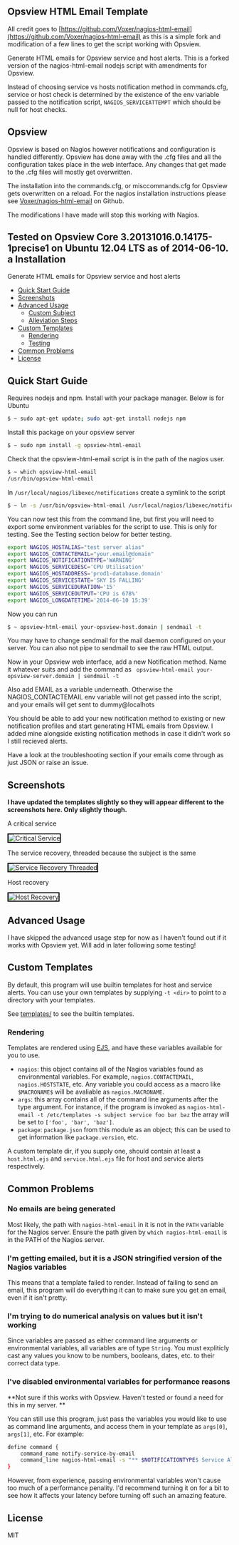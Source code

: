Opsview HTML Email Template
---------------------------

All credit goes to [https://github.com/Voxer/nagios-html-email](https://github.com/Voxer/nagios-html-email) as this is a simple fork and modification of a few lines to get the script working with Opsview.

Generate HTML emails for Opsview service and host alerts.
This is a forked version of the nagios-html-email nodejs script with amendments for Opsview.

Instead of choosing service vs hosts notification method in commands.cfg, service or host check is determined by the existence of the env variable passed to the notification script, ```NAGIOS_SERVICEATTEMPT``` which should be null for host checks.

Opsview
-------

Opsview is based on Nagios however notifications and configuration is handled differently. Opsview has done away with the .cfg files and all the configuration takes place in the web interface. Any changes that get made to the .cfg files will mostly get overwritten.

The installation into the commands.cfg, or misccommands.cfg for Opsview gets overwritten on a reload. For the nagios installation instructions please see [Voxer/nagios-html-email](https://github.com/voxer/nagios-html-template) on Github.

The modifications I have made will stop this working with Nagios.

Tested on Opsview Core 3.20131016.0.14175-1precise1 on Ubuntu 12.04 LTS as of 2014-06-10.
a
Installation
------------

Generate HTML emails for Opsview service and host alerts

- [Quick Start Guide](#quick-start-guide)
- [Screenshots](#screenshots)
- [Advanced Usage](#advanced-usage)
    - [Custom Subject](#custom-subject)
    - [Alleviation Steps](#alleviation-steps)
- [Custom Templates](#custom-templates)
    - [Rendering](#rendering)
    - [Testing](#testing)
- [Common Problems](#common-problems)
- [License](#license)

Quick Start Guide
-----------------

Requires nodejs and npm. Install with your package manager. Below is for Ubuntu

``` bash
$ ~ sudo apt-get update; sudo apt-get install nodejs npm
```

Install this package on your opsview server

``` bash
$ ~ sudo npm install -g opsview-html-email
```

Check that the opsview-html-email script is in the path of the nagios user.

``` bash
$ ~ which opsview-html-email
/usr/bin/opsview-html-email
```
In `/usr/local/nagios/libexec/notifications` create a symlink to the script

``` bash
$ ~ ln -s /usr/bin/opsview-html-email /usr/local/nagios/libexec/notifications/opsview-html-email
```
You can now test this from the command line, but first you will need to export some environment variables for the script to use. This is only for testing. See the Testing section below for better testing.

``` bash
export NAGIOS_HOSTALIAS="test server alias"
export NAGIOS_CONTACTEMAIL="your.email@domain"
export NAGIOS_NOTIFICATIONTYPE='WARNING'
export NAGIOS_SERVICEDESC='CPU Utilisation'
export NAGIOS_HOSTADDRESS='prod1-database.domain'
export NAGIOS_SERVICESTATE='SKY IS FALLING'
export NAGIOS_SERVICEDURATION='15'
export NAGIOS_SERVICEOUTPUT='CPU is 678%'
export NAGIOS_LONGDATETIME='2014-06-10 15:39'
```
Now you can run
``` bash
$ ~ opsview-html-email your-opsview-host.domain | sendmail -t
```
You may have to change sendmail for the mail daemon configured on your server. You can also not pipe to sendmail to see the raw HTML output.

Now in your Opsview web interface, add a new Notification method. Name it whatever suits and add the command as
``` opsview-html-email your-opsview-server.domain | sendmail -t```

Also add EMAIL as a variable underneath. Otherwise the NAGIOS_CONTACTEMAIL env variable will not get passed into the script, and your emails will get sent to dummy@localhots

You should be able to add your new notification method to existing or new notification profiles and start generating HTML emails from Opsview. I added mine alongside existing notification methods in case it didn't work so I still recieved alerts.

Have a look at the troubleshooting section if your emails come through as just JSON or raise an issue.

Screenshots
-----------
**I have updated the templates slightly so they will appear different to the screenshots here. Only slightly though.**

A critical service

<p><img src="screenshots/service-critical.png" alt="Critical Service" style="border: 2px solid black;" /></p>

The service recovery, threaded because the subject is the same

<p><img src="screenshots/service-recovery-thread.png" alt="Service Recovery Threaded" style="border: 2px solid black;" /></p>

Host recovery

<p><img src="screenshots/host-recovery.png" alt="Host Recovery" style="border: 2px solid black;" /></p>

Advanced Usage
--------------

I have skipped the advanced usage step for now as I haven't found out if it works with Opsview yet. Will add in later following some testing!

Custom Templates
----------------

By default, this program will use builtin templates for host and service
alerts.  You can use your own templates by supplying `-t <dir>` to point to a
directory with your templates.

See [templates/](templates) to see the builtin templates.

### Rendering

Templates are rendered using [EJS](https://github.com/visionmedia/ejs), and
have these variables available for you to use.

- `nagios`: this object contains all of the Nagios variables found as
  environmental variables.  For example, `nagios.CONTACTEMAIL`,
  `nagios.HOSTSTATE`, etc.  Any variable you could access as a macro like
  `$MACRONAME$` will be avaliable as `nagios.MACRONAME`.
- `args`: this array contains all of the command line arguments after the type
  argument.  For instance, if the program is invoked as `nagios-html-email -t
  /etc/templates -s subject service foo bar baz` the array will be set to
  `['foo', 'bar', 'baz']`.
- `package`: `package.json` from this module as an object; this can be used
   to get information like `package.version`, etc.

A custom template dir, if you supply one, should contain at least a
`host.html.ejs` and `service.html.ejs` file for host and service alerts
respectively.

Common Problems
---------------

### No emails are being generated

Most likely, the path with `nagios-html-email` in it is not in the `PATH`
variable for the Nagios server.  Ensure the path given by `which
nagios-html-email` is in the PATH of the Nagios server.

### I'm getting emailed, but it is a JSON stringified version of the Nagios variables

This means that a template failed to render.  Instead of failing
to send an email, this program will do everything it can to make sure you
get an email, even if it isn't pretty.

### I'm trying to do numerical analysis on values but it isn't working

Since variables are passed as either command line arguments or
environmental variables, all variables are of type `String`.  You
must expliticly cast any values you know to be numbers, booleans,
dates, etc. to their correct data type.

### I've disabled environmental variables for performance reasons

**Not sure if this works with Opsview. Haven't tested or found a need for this in my server. **

You can still use this program, just pass the variables you would like to
use as command line arguments, and access them in your template as
`args[0]`, `args[1]`, etc.  For example:


``` bash
define command {
    command_name notify-service-by-email
    command_line nagios-html-email -s "** $NOTIFICATIONTYPE$ Service Alert: $HOSTALIAS$/$SERVICEDESC$ is $SERVICESTATE$ **" -a $CONTACTEMAIL$ service | mailx -t
}
```

However, from experience, passing environmental variables won't cause too much
of a performance penality. I'd recommend turning it on for a bit to see how it
affects your latency before turning off such an amazing feature.

License
-------

MIT
